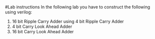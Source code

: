 #Lab instructions
In the following lab you have to construct the following using verilog:
1. 16 bit Ripple Carry Adder using  4 bit Ripple Carry Adder
2. 4 bit Carry Look Ahead Adder
3. 16 bit Carry Look Ahead Adder
